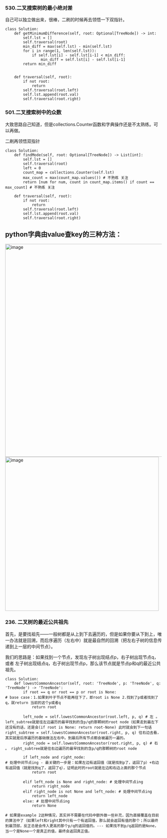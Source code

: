 ### 530.二叉搜索树的最小绝对差 
自己可以独立做出来，很棒，二刷的时候再去领悟一下双指针。
```
class Solution:
    def getMinimumDifference(self, root: Optional[TreeNode]) -> int:
        self.lst = []
        self.traversal(root)
        min_diff = max(self.lst) - min(self.lst)
        for i in range(1, len(self.lst)):
            if self.lst[i] - self.lst[i-1] < min_diff:
                min_diff = self.lst[i] - self.lst[i-1]
        return min_diff


    def traversal(self, root):
        if not root:
            return
        self.traversal(root.left)
        self.lst.append(root.val)
        self.traversal(root.right)
```

###  501.二叉搜索树中的众数 

大致思路自己知道，但是collections.Counter函数和字典操作还是不太熟练。可以再做。

二刷再领悟双指针

```
class Solution:
    def findMode(self, root: Optional[TreeNode]) -> List[int]:
        self.lst = []
        self.traversal(root)
        left = 0
        count_map = collections.Counter(self.lst)
        max_count = max(count_map.values()) # 不熟练 关注
        return [num for num, count in count_map.items() if count == max_count] # 不熟练 关注
 
    def traversal(self, root):
        if not root:
            return
        self.traversal(root.left)
        self.lst.append(root.val)
        self.traversal(root.right)
```

## python字典由value查key的三种方法：

<img width="683" alt="image" src="https://github.com/fifi1120/coding_study_blog/assets/98888516/45eaf9a8-26db-4f4a-9027-e5d9eb9df39a">

<img width="494" alt="image" src="https://github.com/fifi1120/coding_study_blog/assets/98888516/f09cebdb-b088-436f-aa57-cdf565d48d6e">


### 236. 二叉树的最近公共祖先

首先，是要找祖先——一般树都是从上到下去遍历的，但是如果你要从下到上，唯一办法就是回溯，而后序遍历（左右中）就是最自然的回溯（把左右子树的信息传递到上一层的中间节点）。

我们的思路是：如果找到一个节点，发现左子树出现结点p，右子树出现节点q，或者 左子树出现结点q，右子树出现节点p，那么该节点就是节点p和q的最近公共祖先。

```
class Solution:
    def lowestCommonAncestor(self, root: 'TreeNode', p: 'TreeNode', q: 'TreeNode') -> 'TreeNode':
        if root == q or root == p or root is None: 
# base case：1.如果到叶子节点不能再往下了，即root is None 2.找到了p或者找到了q，就return 当前的这个p或者q
            return root

        left_node = self.lowestCommonAncestor(root.left, p, q) # 左 。 left_subtree就是往左边遍历的最早找到的含p/q的那颗树的root node（如果走到最左下还没有的话，还是会(if root is None: return root-None) 此时就会到下一句话right_subtree = self.lowestCommonAncestor(root.right, p, q) 往右边去看，其实就是后序遍历的基础做法左右中。到最后所有节点都会被遍历一遍的。
        right_node = self.lowestCommonAncestor(root.right, p, q) # 右 。 right_subtree就是往右边遍历的最早找到的含p/q的那颗树的root node

        if left_node and right_node: 
# 处理中间节点ing - 最关键的一步是：如果左边有返回值（就是找到p了，返回了p）+右边有返回值（就是找到q了，返回了q），证明此时的root就是左边和右边上面的那个节点
            return root

        elif left_node is None and right_node: # 处理中间节点ing
            return right_node
        elif right_node is not None and left_node: # 处理中间节点ing
            return left_node
        else: # 处理中间节点ing
            return None

# 如果是example 2这种情况，其实并不需要在代码中额外做一些补充，因为直接覆盖在目前的算法中了（如果left和right其中只有一个有返回值，那么就会返回有值的那个；所以最终到最顶部，反正总是会传入更高的那个p/q的返回值的。--- 如果找不到p/q返回的是None，当一个是None一个是真正的值，最终会返回真正值。
```
